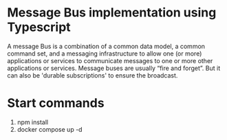 # Message Bus implementation using Typescript
A message Bus is a combination of a common data model, a common command set, and a messaging infrastructure to allow one (or more) applications or services to communicate messages to one or more other applications or services. Message buses are usually “fire and forget”. But it can also be 'durable subscriptions' to ensure the broadcast. 


# Start commands
1. npm install
2. docker compose up -d
